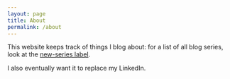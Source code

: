 ```yaml
---
layout: page
title: About
permalink: /about
---
```


This website keeps track of things I blog about: for a list of all blog series, look at the [new-series label](/category/new-series).

I also eventually want it to replace my LinkedIn.